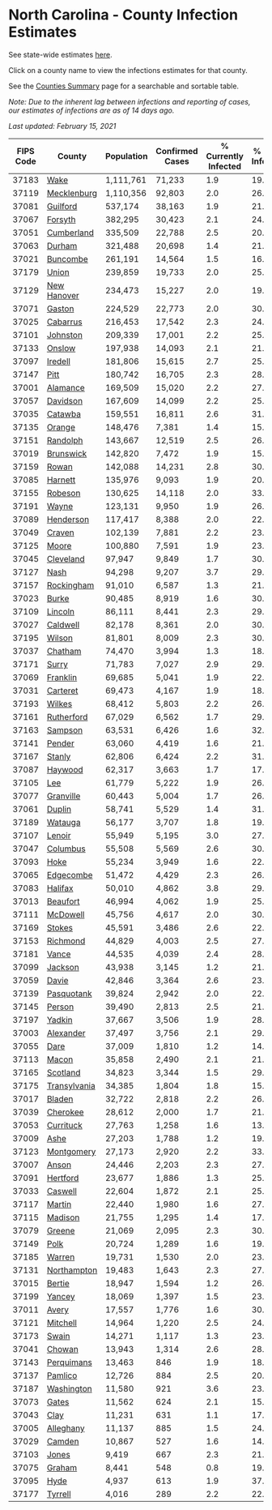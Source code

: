 # North Carolina - County Infection Estimates

See state-wide estimates [here](/infections/us-nc).

Click on a county name to view the infections estimates for that county.

See the [Counties Summary](/infections/summary-counties) page for a searchable and sortable table.

*Note: Due to the inherent lag between infections and reporting of cases, our estimates of infections are as of 14 days ago.*

*Last updated: February 15, 2021*

|   FIPS Code |                       County |   Population |   Confirmed Cases |   % Currently Infected |   % Total Infected |
|-------------|------------------------------|--------------|-------------------|------------------------|--------------------|
|       37183 |                 [Wake](wake) |    1,111,761 |            71,233 |                    1.9 |               19.5 |
|       37119 |   [Mecklenburg](mecklenburg) |    1,110,356 |            92,803 |                    2.0 |               26.3 |
|       37081 |         [Guilford](guilford) |      537,174 |            38,163 |                    1.9 |               21.6 |
|       37067 |           [Forsyth](forsyth) |      382,295 |            30,423 |                    2.1 |               24.4 |
|       37051 |     [Cumberland](cumberland) |      335,509 |            22,788 |                    2.5 |               20.5 |
|       37063 |             [Durham](durham) |      321,488 |            20,698 |                    1.4 |               21.0 |
|       37021 |         [Buncombe](buncombe) |      261,191 |            14,564 |                    1.5 |               16.8 |
|       37179 |               [Union](union) |      239,859 |            19,733 |                    2.0 |               25.1 |
|       37129 |   [New Hanover](new-hanover) |      234,473 |            15,227 |                    2.0 |               19.5 |
|       37071 |             [Gaston](gaston) |      224,529 |            22,773 |                    2.0 |               30.8 |
|       37025 |         [Cabarrus](cabarrus) |      216,453 |            17,542 |                    2.3 |               24.8 |
|       37101 |         [Johnston](johnston) |      209,339 |            17,001 |                    2.2 |               25.0 |
|       37133 |             [Onslow](onslow) |      197,938 |            14,093 |                    2.1 |               21.2 |
|       37097 |           [Iredell](iredell) |      181,806 |            15,615 |                    2.7 |               25.9 |
|       37147 |                 [Pitt](pitt) |      180,742 |            16,705 |                    2.3 |               28.0 |
|       37001 |         [Alamance](alamance) |      169,509 |            15,020 |                    2.2 |               27.0 |
|       37057 |         [Davidson](davidson) |      167,609 |            14,099 |                    2.2 |               25.4 |
|       37035 |           [Catawba](catawba) |      159,551 |            16,811 |                    2.6 |               31.7 |
|       37135 |             [Orange](orange) |      148,476 |             7,381 |                    1.4 |               15.7 |
|       37151 |         [Randolph](randolph) |      143,667 |            12,519 |                    2.5 |               26.8 |
|       37019 |       [Brunswick](brunswick) |      142,820 |             7,472 |                    1.9 |               15.7 |
|       37159 |               [Rowan](rowan) |      142,088 |            14,231 |                    2.8 |               30.9 |
|       37085 |           [Harnett](harnett) |      135,976 |             9,093 |                    1.9 |               20.4 |
|       37155 |           [Robeson](robeson) |      130,625 |            14,118 |                    2.0 |               33.7 |
|       37191 |               [Wayne](wayne) |      123,131 |             9,950 |                    1.9 |               26.6 |
|       37089 |       [Henderson](henderson) |      117,417 |             8,388 |                    2.0 |               22.1 |
|       37049 |             [Craven](craven) |      102,139 |             7,881 |                    2.2 |               23.0 |
|       37125 |               [Moore](moore) |      100,880 |             7,591 |                    1.9 |               23.0 |
|       37045 |       [Cleveland](cleveland) |       97,947 |             9,849 |                    1.7 |               30.2 |
|       37127 |                 [Nash](nash) |       94,298 |             9,207 |                    3.7 |               29.5 |
|       37157 |     [Rockingham](rockingham) |       91,010 |             6,587 |                    1.3 |               21.6 |
|       37023 |               [Burke](burke) |       90,485 |             8,919 |                    1.6 |               30.5 |
|       37109 |           [Lincoln](lincoln) |       86,111 |             8,441 |                    2.3 |               29.2 |
|       37027 |         [Caldwell](caldwell) |       82,178 |             8,361 |                    2.0 |               30.9 |
|       37195 |             [Wilson](wilson) |       81,801 |             8,009 |                    2.3 |               30.4 |
|       37037 |           [Chatham](chatham) |       74,470 |             3,994 |                    1.3 |               18.3 |
|       37171 |               [Surry](surry) |       71,783 |             7,027 |                    2.9 |               29.3 |
|       37069 |         [Franklin](franklin) |       69,685 |             5,041 |                    1.9 |               22.2 |
|       37031 |         [Carteret](carteret) |       69,473 |             4,167 |                    1.9 |               18.0 |
|       37193 |             [Wilkes](wilkes) |       68,412 |             5,803 |                    2.2 |               26.2 |
|       37161 |     [Rutherford](rutherford) |       67,029 |             6,562 |                    1.7 |               29.8 |
|       37163 |           [Sampson](sampson) |       63,531 |             6,426 |                    1.6 |               32.2 |
|       37141 |             [Pender](pender) |       63,060 |             4,419 |                    1.6 |               21.1 |
|       37167 |             [Stanly](stanly) |       62,806 |             6,424 |                    2.2 |               31.2 |
|       37087 |           [Haywood](haywood) |       62,317 |             3,663 |                    1.7 |               17.5 |
|       37105 |                   [Lee](lee) |       61,779 |             5,222 |                    1.9 |               26.8 |
|       37077 |       [Granville](granville) |       60,443 |             5,004 |                    1.7 |               26.7 |
|       37061 |             [Duplin](duplin) |       58,741 |             5,529 |                    1.4 |               31.4 |
|       37189 |           [Watauga](watauga) |       56,177 |             3,707 |                    1.8 |               19.6 |
|       37107 |             [Lenoir](lenoir) |       55,949 |             5,195 |                    3.0 |               27.9 |
|       37047 |         [Columbus](columbus) |       55,508 |             5,569 |                    2.6 |               30.9 |
|       37093 |                 [Hoke](hoke) |       55,234 |             3,949 |                    1.6 |               22.2 |
|       37065 |       [Edgecombe](edgecombe) |       51,472 |             4,429 |                    2.3 |               26.3 |
|       37083 |           [Halifax](halifax) |       50,010 |             4,862 |                    3.8 |               29.6 |
|       37013 |         [Beaufort](beaufort) |       46,994 |             4,062 |                    1.9 |               25.9 |
|       37111 |         [McDowell](mcdowell) |       45,756 |             4,617 |                    2.0 |               30.5 |
|       37169 |             [Stokes](stokes) |       45,591 |             3,486 |                    2.6 |               22.6 |
|       37153 |         [Richmond](richmond) |       44,829 |             4,003 |                    2.5 |               27.2 |
|       37181 |               [Vance](vance) |       44,535 |             4,039 |                    2.4 |               28.2 |
|       37099 |           [Jackson](jackson) |       43,938 |             3,145 |                    1.2 |               21.8 |
|       37059 |               [Davie](davie) |       42,846 |             3,364 |                    2.6 |               23.6 |
|       37139 |     [Pasquotank](pasquotank) |       39,824 |             2,942 |                    2.0 |               22.4 |
|       37145 |             [Person](person) |       39,490 |             2,813 |                    2.5 |               21.1 |
|       37197 |             [Yadkin](yadkin) |       37,667 |             3,506 |                    1.9 |               28.5 |
|       37003 |       [Alexander](alexander) |       37,497 |             3,756 |                    2.1 |               29.8 |
|       37055 |                 [Dare](dare) |       37,009 |             1,810 |                    1.2 |               14.6 |
|       37113 |               [Macon](macon) |       35,858 |             2,490 |                    2.1 |               21.1 |
|       37165 |         [Scotland](scotland) |       34,823 |             3,344 |                    1.5 |               29.3 |
|       37175 | [Transylvania](transylvania) |       34,385 |             1,804 |                    1.8 |               15.3 |
|       37017 |             [Bladen](bladen) |       32,722 |             2,818 |                    2.2 |               26.9 |
|       37039 |         [Cherokee](cherokee) |       28,612 |             2,000 |                    1.7 |               21.3 |
|       37053 |       [Currituck](currituck) |       27,763 |             1,258 |                    1.6 |               13.1 |
|       37009 |                 [Ashe](ashe) |       27,203 |             1,788 |                    1.2 |               19.6 |
|       37123 |     [Montgomery](montgomery) |       27,173 |             2,920 |                    2.2 |               33.5 |
|       37007 |               [Anson](anson) |       24,446 |             2,203 |                    2.3 |               27.5 |
|       37091 |         [Hertford](hertford) |       23,677 |             1,886 |                    1.3 |               25.1 |
|       37033 |           [Caswell](caswell) |       22,604 |             1,872 |                    2.1 |               25.0 |
|       37117 |             [Martin](martin) |       22,440 |             1,980 |                    1.6 |               27.0 |
|       37115 |           [Madison](madison) |       21,755 |             1,295 |                    1.4 |               17.4 |
|       37079 |             [Greene](greene) |       21,069 |             2,095 |                    2.3 |               30.6 |
|       37149 |                 [Polk](polk) |       20,724 |             1,289 |                    1.6 |               19.0 |
|       37185 |             [Warren](warren) |       19,731 |             1,530 |                    2.0 |               23.9 |
|       37131 |   [Northampton](northampton) |       19,483 |             1,643 |                    2.3 |               27.1 |
|       37015 |             [Bertie](bertie) |       18,947 |             1,594 |                    1.2 |               26.7 |
|       37199 |             [Yancey](yancey) |       18,069 |             1,397 |                    1.5 |               23.4 |
|       37011 |               [Avery](avery) |       17,557 |             1,776 |                    1.6 |               30.0 |
|       37121 |         [Mitchell](mitchell) |       14,964 |             1,220 |                    2.5 |               24.2 |
|       37173 |               [Swain](swain) |       14,271 |             1,117 |                    1.3 |               23.5 |
|       37041 |             [Chowan](chowan) |       13,943 |             1,314 |                    2.6 |               28.2 |
|       37143 |     [Perquimans](perquimans) |       13,463 |               846 |                    1.9 |               18.9 |
|       37137 |           [Pamlico](pamlico) |       12,726 |               884 |                    2.5 |               20.3 |
|       37187 |     [Washington](washington) |       11,580 |               921 |                    3.6 |               23.7 |
|       37073 |               [Gates](gates) |       11,562 |               624 |                    2.1 |               15.9 |
|       37043 |                 [Clay](clay) |       11,231 |               631 |                    1.1 |               17.0 |
|       37005 |       [Alleghany](alleghany) |       11,137 |               885 |                    1.5 |               24.2 |
|       37029 |             [Camden](camden) |       10,867 |               527 |                    1.6 |               14.3 |
|       37103 |               [Jones](jones) |        9,419 |               667 |                    2.3 |               21.2 |
|       37075 |             [Graham](graham) |        8,441 |               548 |                    0.8 |               19.5 |
|       37095 |                 [Hyde](hyde) |        4,937 |               613 |                    1.9 |               37.3 |
|       37177 |           [Tyrrell](tyrrell) |        4,016 |               289 |                    2.2 |               22.7 |